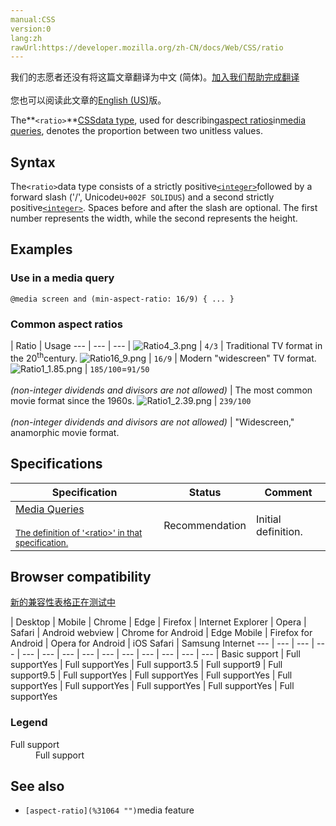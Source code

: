 ```yaml
---
manual:CSS
version:0
lang:zh
rawUrl:https://developer.mozilla.org/zh-CN/docs/Web/CSS/ratio
---
```




<bdi>我们的志愿者还没有将这篇文章翻译为<bdi>中文 (简体)</bdi>。[加入我们帮助完成翻译](%31716 "")<br></br>您也可以阅读此文章的[English (US)](%28333 "")版。</bdi>






The**`<ratio>`**[CSS](%427 "")[data type](%27786 ""), used for describing[aspect ratios](%31064 "")in[media queries](%29770 ""), denotes the proportion between two unitless values.


## Syntax<a name="Syntax"></a>


The`<ratio>`data type consists of a strictly positive[`<integer>`](%28331 "The <integer> CSS data type is a special type of <number> that represents a whole number, whether positive or negative. Integers can be used in numerous CSS properties, such as column-count, counter-increment, grid-column, grid-row, and z-index.")followed by a forward slash (&#39;/&#39;, Unicode`U+002F SOLIDUS`) and a second strictly positive[`<integer>`](%28331 "The <integer> CSS data type is a special type of <number> that represents a whole number, whether positive or negative. Integers can be used in numerous CSS properties, such as column-count, counter-increment, grid-column, grid-row, and z-index."). Spaces before and after the slash are optional. The first number represents the width, while the second represents the height.


## Examples<a name="Examples"></a>

### Use in a media query<a name="Use_in_a_media_query"></a>

```
@media screen and (min-aspect-ratio: 16/9) { ... }
```

### Common aspect ratios<a name="Common_aspect_ratios"></a>

 | Ratio | Usage 
 ---  |  ---  |  ---  | 
![Ratio4_3.png](%31717 "") | `4/3` | Traditional TV format in the 20<sup>th</sup>century. 
![Ratio16_9.png](%31718 "") | `16/9` | Modern &quot;widescreen&quot; TV format. 
![Ratio1_1.85.png](%31719 "") | `185/100`=`91/50`<br></br>*(non-integer dividends and divisors are not allowed)* | The most common movie format since the 1960s. 
![Ratio1_2.39.png](%31720 "") | `239/100`<br></br>*(non-integer dividends and divisors are not allowed)* | &quot;Widescreen,&quot; anamorphic movie format. 


## Specifications<a name="Specifications"></a>

Specification | Status | Comment 
 ---  |  ---  |  ---  | 
[Media Queries<br></br><small>The definition of &#39;&lt;ratio&gt;&#39; in that specification.</small>](%31721 "") | Recommendation | Initial definition. 


## Browser compatibility<a name="Browser_compatibility"></a>
[新的兼容性表格正在测试中<i></i>](%3360 "")

 | <abbr>Desktop<i></i></abbr> | <abbr>Mobile<i></i></abbr> 
 | <abbr>Chrome<i></i></abbr> | <abbr>Edge<i></i></abbr> | <abbr>Firefox<i></i></abbr> | <abbr>Internet Explorer<i></i></abbr> | <abbr>Opera<i></i></abbr> | <abbr>Safari<i></i></abbr> | <abbr>Android webview<i></i></abbr> | <abbr>Chrome for Android<i></i></abbr> | <abbr>Edge Mobile<i></i></abbr> | <abbr>Firefox for Android<i></i></abbr> | <abbr>Opera for Android<i></i></abbr> | <abbr>iOS Safari<i></i></abbr> | <abbr>Samsung Internet<i></i></abbr> 
 ---  |  ---  |  ---  |  ---  |  ---  |  ---  |  ---  |  ---  |  ---  |  ---  |  ---  |  ---  |  ---  |  ---  | 
Basic support | <abbr>Full support</abbr>Yes | <abbr>Full support</abbr>Yes | <abbr>Full support</abbr>3.5 | <abbr>Full support</abbr>9 | <abbr>Full support</abbr>9.5 | <abbr>Full support</abbr>Yes | <abbr>Full support</abbr>Yes | <abbr>Full support</abbr>Yes | <abbr>Full support</abbr>Yes | <abbr>Full support</abbr>Yes | <abbr>Full support</abbr>Yes | <abbr>Full support</abbr>Yes | <abbr>Full support</abbr>Yes 


### Legend<a name="Legend"></a>
<dl><dt id=''><abbr>Full support</abbr></dt><dd>Full support</dd></dl>

## See also<a name="See_also"></a>

* `[aspect-ratio](%31064 "")`media feature



